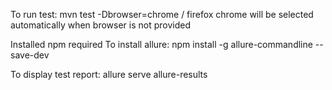 To run test:
mvn test -Dbrowser=chrome / firefox
chrome will be selected automatically when browser is not provided 

Installed npm required
To install allure:
npm install -g allure-commandline --save-dev

To display test report:
allure serve allure-results

